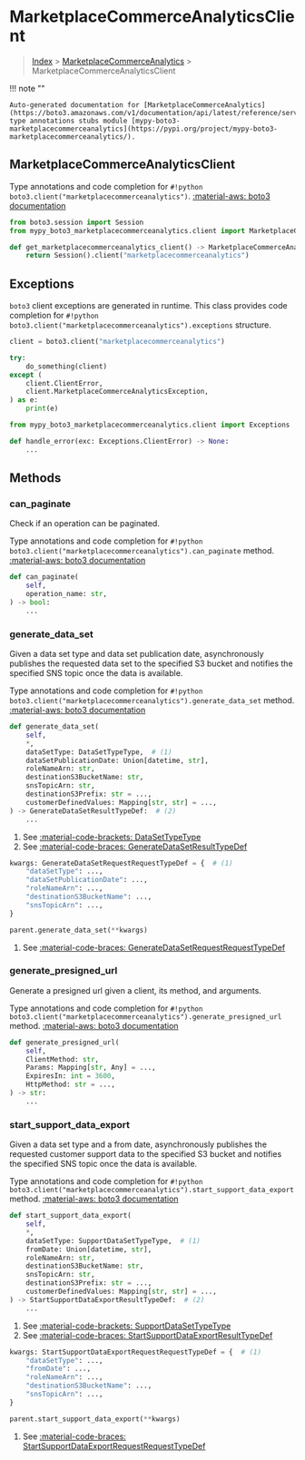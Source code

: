# MarketplaceCommerceAnalyticsClient

> [Index](../README.md) > [MarketplaceCommerceAnalytics](./README.md) > MarketplaceCommerceAnalyticsClient

!!! note ""

    Auto-generated documentation for [MarketplaceCommerceAnalytics](https://boto3.amazonaws.com/v1/documentation/api/latest/reference/services/marketplacecommerceanalytics.html#MarketplaceCommerceAnalytics)
    type annotations stubs module [mypy-boto3-marketplacecommerceanalytics](https://pypi.org/project/mypy-boto3-marketplacecommerceanalytics/).

## MarketplaceCommerceAnalyticsClient

Type annotations and code completion for `#!python boto3.client("marketplacecommerceanalytics")`.
[:material-aws: boto3 documentation](https://boto3.amazonaws.com/v1/documentation/api/latest/reference/services/marketplacecommerceanalytics.html#MarketplaceCommerceAnalytics.Client)

```python title="Usage example"
from boto3.session import Session
from mypy_boto3_marketplacecommerceanalytics.client import MarketplaceCommerceAnalyticsClient

def get_marketplacecommerceanalytics_client() -> MarketplaceCommerceAnalyticsClient:
    return Session().client("marketplacecommerceanalytics")
```

## Exceptions


`boto3` client exceptions are generated in runtime.
This class provides code completion for `#!python boto3.client("marketplacecommerceanalytics").exceptions` structure.

```python title="Usage example"
client = boto3.client("marketplacecommerceanalytics")

try:
    do_something(client)
except (
    client.ClientError,
    client.MarketplaceCommerceAnalyticsException,
) as e:
    print(e)
```

```python title="Type checking example"
from mypy_boto3_marketplacecommerceanalytics.client import Exceptions

def handle_error(exc: Exceptions.ClientError) -> None:
    ...
```


## Methods


### can\_paginate

Check if an operation can be paginated.

Type annotations and code completion for `#!python boto3.client("marketplacecommerceanalytics").can_paginate` method.
[:material-aws: boto3 documentation](https://boto3.amazonaws.com/v1/documentation/api/latest/reference/services/marketplacecommerceanalytics.html#MarketplaceCommerceAnalytics.Client.can_paginate)

```python title="Method definition"
def can_paginate(
    self,
    operation_name: str,
) -> bool:
    ...
```


### generate\_data\_set

Given a data set type and data set publication date, asynchronously publishes
the requested data set to the specified S3 bucket and notifies the specified SNS
topic once the data is available.

Type annotations and code completion for `#!python boto3.client("marketplacecommerceanalytics").generate_data_set` method.
[:material-aws: boto3 documentation](https://boto3.amazonaws.com/v1/documentation/api/latest/reference/services/marketplacecommerceanalytics.html#MarketplaceCommerceAnalytics.Client.generate_data_set)

```python title="Method definition"
def generate_data_set(
    self,
    *,
    dataSetType: DataSetTypeType,  # (1)
    dataSetPublicationDate: Union[datetime, str],
    roleNameArn: str,
    destinationS3BucketName: str,
    snsTopicArn: str,
    destinationS3Prefix: str = ...,
    customerDefinedValues: Mapping[str, str] = ...,
) -> GenerateDataSetResultTypeDef:  # (2)
    ...
```

1. See [:material-code-brackets: DataSetTypeType](./literals.md#datasettypetype) 
2. See [:material-code-braces: GenerateDataSetResultTypeDef](./type_defs.md#generatedatasetresulttypedef) 


```python title="Usage example with kwargs"
kwargs: GenerateDataSetRequestRequestTypeDef = {  # (1)
    "dataSetType": ...,
    "dataSetPublicationDate": ...,
    "roleNameArn": ...,
    "destinationS3BucketName": ...,
    "snsTopicArn": ...,
}

parent.generate_data_set(**kwargs)
```

1. See [:material-code-braces: GenerateDataSetRequestRequestTypeDef](./type_defs.md#generatedatasetrequestrequesttypedef) 

### generate\_presigned\_url

Generate a presigned url given a client, its method, and arguments.

Type annotations and code completion for `#!python boto3.client("marketplacecommerceanalytics").generate_presigned_url` method.
[:material-aws: boto3 documentation](https://boto3.amazonaws.com/v1/documentation/api/latest/reference/services/marketplacecommerceanalytics.html#MarketplaceCommerceAnalytics.Client.generate_presigned_url)

```python title="Method definition"
def generate_presigned_url(
    self,
    ClientMethod: str,
    Params: Mapping[str, Any] = ...,
    ExpiresIn: int = 3600,
    HttpMethod: str = ...,
) -> str:
    ...
```


### start\_support\_data\_export

Given a data set type and a from date, asynchronously publishes the requested
customer support data to the specified S3 bucket and notifies the specified SNS
topic once the data is available.

Type annotations and code completion for `#!python boto3.client("marketplacecommerceanalytics").start_support_data_export` method.
[:material-aws: boto3 documentation](https://boto3.amazonaws.com/v1/documentation/api/latest/reference/services/marketplacecommerceanalytics.html#MarketplaceCommerceAnalytics.Client.start_support_data_export)

```python title="Method definition"
def start_support_data_export(
    self,
    *,
    dataSetType: SupportDataSetTypeType,  # (1)
    fromDate: Union[datetime, str],
    roleNameArn: str,
    destinationS3BucketName: str,
    snsTopicArn: str,
    destinationS3Prefix: str = ...,
    customerDefinedValues: Mapping[str, str] = ...,
) -> StartSupportDataExportResultTypeDef:  # (2)
    ...
```

1. See [:material-code-brackets: SupportDataSetTypeType](./literals.md#supportdatasettypetype) 
2. See [:material-code-braces: StartSupportDataExportResultTypeDef](./type_defs.md#startsupportdataexportresulttypedef) 


```python title="Usage example with kwargs"
kwargs: StartSupportDataExportRequestRequestTypeDef = {  # (1)
    "dataSetType": ...,
    "fromDate": ...,
    "roleNameArn": ...,
    "destinationS3BucketName": ...,
    "snsTopicArn": ...,
}

parent.start_support_data_export(**kwargs)
```

1. See [:material-code-braces: StartSupportDataExportRequestRequestTypeDef](./type_defs.md#startsupportdataexportrequestrequesttypedef) 




